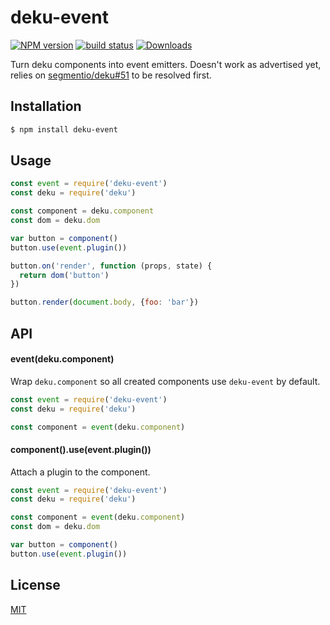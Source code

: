 # deku-event
[![NPM version][npm-image]][npm-url]
[![build status][travis-image]][travis-url]
[![Downloads][downloads-image]][downloads-url]

Turn deku components into event emitters. Doesn't work as advertised yet,
relies on [segmentio/deku#51](https://github.com/segmentio/deku/issues/51) to
be resolved first.

## Installation
```bash
$ npm install deku-event
```

## Usage
```js
const event = require('deku-event')
const deku = require('deku')

const component = deku.component
const dom = deku.dom

var button = component()
button.use(event.plugin())

button.on('render', function (props, state) {
  return dom('button')
})

button.render(document.body, {foo: 'bar'})
```

## API
#### event(deku.component)
Wrap `deku.component` so all created components use `deku-event` by default.
```js
const event = require('deku-event')
const deku = require('deku')

const component = event(deku.component)
```

#### component().use(event.plugin())
Attach a plugin to the component.
```js
const event = require('deku-event')
const deku = require('deku')

const component = event(deku.component)
const dom = deku.dom

var button = component()
button.use(event.plugin())
```
## License
[MIT](https://tldrlegal.com/license/mit-license)

[npm-image]: https://img.shields.io/npm/v/deku-event.svg?style=flat-square
[npm-url]: https://npmjs.org/package/deku-event
[travis-image]: https://img.shields.io/travis/yoshuawuyts/deku-event.svg?style=flat-square
[travis-url]: https://travis-ci.org/yoshuawuyts/deku-event
[downloads-image]: http://img.shields.io/npm/dm/deku-event.svg?style=flat-square
[downloads-url]: https://npmjs.org/package/deku-event
